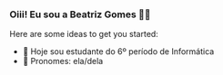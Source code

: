 ### Oiii! Eu sou a Beatriz Gomes 👩‍💻



Here are some ideas to get you started:

- 📴 Hoje sou estudante do 6º período de Informática
- 💬 Pronomes: ela/dela
  

